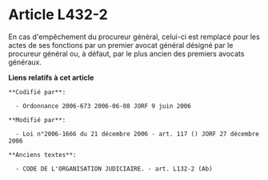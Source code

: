 # Article L432-2

En cas d'empêchement du procureur général, celui-ci est remplacé pour les actes de ses fonctions par un premier avocat
général désigné par le procureur général ou, à défaut, par le plus ancien des premiers avocats généraux.

**Liens relatifs à cet article**

	**Codifié par**:

	  - Ordonnance 2006-673 2006-06-08 JORF 9 juin 2006

	**Modifié par**:

	  - Loi n°2006-1666 du 21 décembre 2006 - art. 117 () JORF 27 décembre 2006

	**Anciens textes**:

	  - CODE DE L'ORGANISATION JUDICIAIRE. - art. L132-2 (Ab)

